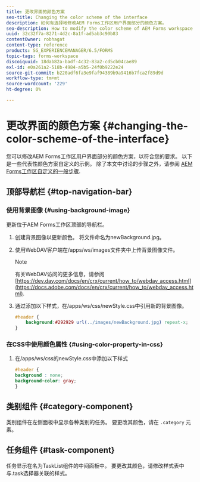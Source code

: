 ```yaml
---
title: 更改界面的颜色方案
seo-title: Changing the color scheme of the interface
description: 如何有选择地修改AEM Forms工作区用户界面部分的颜色方案。
seo-description: How to modify the color scheme of AEM Forms workspace user interface portions selectively.
uuid: 32c32f7a-8271-4d2c-8a1f-ad5ab3c90b83
contentOwner: robhagat
content-type: reference
products: SG_EXPERIENCEMANAGER/6.5/FORMS
topic-tags: forms-workspace
discoiquuid: 18dab82a-badf-4c32-83a2-cd5cb04cae89
exl-id: e0a261a2-518b-4984-a5b5-24f0b9222e24
source-git-commit: b220adf6fa3e9faf94389b9a9416b7fca2f89d9d
workflow-type: tm+mt
source-wordcount: '229'
ht-degree: 0%

---
```


# 更改界面的颜色方案 {#changing-the-color-scheme-of-the-interface}

您可以修改AEM Forms工作区用户界面部分的颜色方案，以符合您的要求。 以下是一些代表性颜色方案自定义的示例。 除了本文中讨论的步骤之外，请参阅 [AEM Forms工作区自定义的一般步骤](/help/forms/using/generic-steps-html-workspace-customization.md).

## 顶部导航栏 {#top-navigation-bar}

### 使用背景图像 {#using-background-image}

更新位于AEM Forms工作区顶部的导航栏。

1. 创建背景图像以更新颜色。 将文件命名为newBackground.jpg。
1. 使用WebDAV客户端在/apps/ws/images文件夹中上传背景图像文件。

   >[!NOTE]
   >
   >有关WebDAV访问的更多信息，请参阅 [https://dev.day.com/docs/en/crx/current/how_to/webdav_access.html](https://docs.adobe.com/docs/en/crx/current/how_to/webdav_access.html).

1. 通过添加以下样式，在/apps/ws/css/newStyle.css中引用新的背景图像。

   ```css
   #header {
       background:#292929 url(../images/newBackground.jpg) repeat-x;
   }
   ```

### 在CSS中使用颜色属性 {#using-color-property-in-css}

1. 在/apps/ws/css的newStyle.css中添加以下样式

   ```css
   #header {
   background : none;
   background-color: gray;
   }
   ```

## 类别组件 {#category-component}

类别组件在左侧面板中显示各种类别的任务。 要更改其颜色，请在 `.category` 元素。

## 任务组件 {#task-component}

任务显示在名为TaskList组件的中间面板中。 要更改其颜色，请修改样式表中与.task选择器关联的样式。
